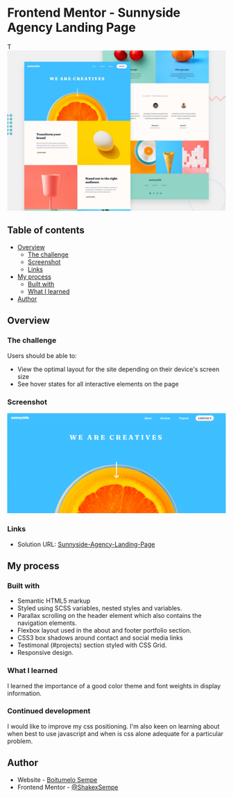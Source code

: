 # Frontend Mentor - Sunnyside Agency Landing Page

T![Design preview for the Sunnyside agency landing page coding challenge](./design/desktop-preview.jpg)

## Table of contents

- [Overview](#overview)
  - [The challenge](#the-challenge)
  - [Screenshot](#screenshot)
  - [Links](#links)
- [My process](#my-process)
  - [Built with](#built-with)
  - [What I learned](#what-i-learned)
- [Author](#author)

## Overview

### The challenge

Users should be able to:
- View the optimal layout for the site depending on their device's screen size
- See hover states for all interactive elements on the page

### Screenshot

![](./images/sunnyside-screenshot.png)

### Links

- Solution URL: [Sunnyside-Agency-Landing-Page](https://sunnside-agency.netlify.app/)

## My process

### Built with

- Semantic HTML5 markup
- Styled using SCSS variables, nested styles and variables.
- Parallax scrolling on the header element which also contains the navigation elements.
- Flexbox layout used in the about and footer portfolio section.
- CSS3 box shadows around contact and social media links
- Testimonal (#projects) section styled with CSS Grid.
- Responsive design.

### What I learned

I learned the importance of a good color theme and font weights in display information.

### Continued development

I would like to improve my css positioning. I'm also keen on learning about when best to use javascript and when is css alone adequate for a particular problem.

## Author

- Website - [Boitumelo Sempe](http://shakexsempe.netlify.app/)
- Frontend Mentor - [@ShakexSempe](https://www.frontendmentor.io/profile/ShakexSempe)
